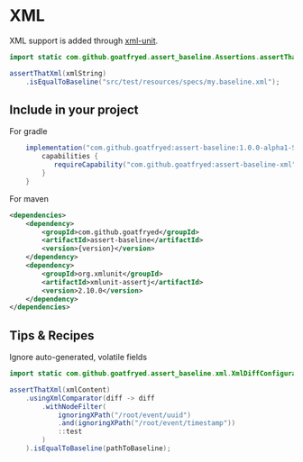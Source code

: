 # XML
XML support is added through [xml-unit](https://github.com/xmlunit/xmlunit).

```java
import static com.github.goatfryed.assert_baseline.Assertions.assertThatXml;

assertThatXml(xmlString)
    .isEqualToBaseline("src/test/resources/specs/my.baseline.xml");
```

## Include in your project
For gradle
```groovy
    implementation("com.github.goatfryed:assert-baseline:1.0.0-alpha1-SNAPSHOT") {
        capabilities {
           requireCapability("com.github.goatfryed:assert-baseline-xml")
        }
    }
```

For maven
````xml
<dependencies>
    <dependency>
        <groupId>com.github.goatfryed</groupId>
        <artifactId>assert-baseline</artifactId>
        <version>{version}</version>
    </dependency>
    <dependency>
        <groupId>org.xmlunit</groupId>
        <artifactId>xmlunit-assertj</artifactId>
        <version>2.10.0</version>
    </dependency>
</dependencies>
````

## Tips & Recipes
Ignore auto-generated, volatile fields
```java
import static com.github.goatfryed.assert_baseline.xml.XmlDiffConfiguration.ignoringXPath;

assertThatXml(xmlContent)
    .usingXmlComparator(diff -> diff
        .withNodeFilter(
            ignoringXPath("/root/event/uuid")
            .and(ignoringXPath("/root/event/timestamp"))
            ::test
        )
    ).isEqualToBaseline(pathToBaseline);
```
